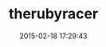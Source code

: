 ---
layout: post
title:  "therubyracer"
repo:   "cowboyd/therubyracer"
date:   2015-02-18 17:29:43
gemurl: http://github.com/cowboyd/therubyracer
---